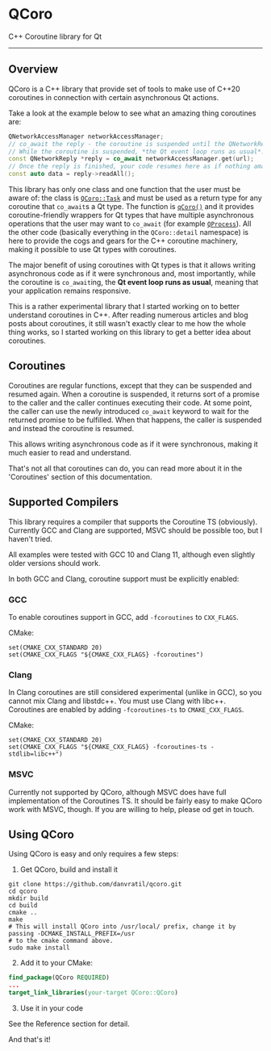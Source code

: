 # QCoro

C++ Coroutine library for Qt

---

## Overview

QCoro is a C++ library that provide set of tools to make use of C++20 coroutines
in connection with certain asynchronous Qt actions.

Take a look at the example below to see what an amazing thing coroutines are:
```cpp
QNetworkAccessManager networkAccessManager;
// co_await the reply - the coroutine is suspended until the QNetworkReply is finished.
// While the coroutine is suspended, *the Qt event loop runs as usual*.
const QNetworkReply *reply = co_await networkAccessManager.get(url);
// Once the reply is finished, your code resumes here as if nothing amazing has just happened ;-)
const auto data = reply->readAll();
```

This library has only one class and one function that the user must be aware of: the class is
[`QCoro::Task`](reference/task.md) and must be used as a return type for any coroutine that `co_await`s
a Qt type. The function is [`qCoro()`](reference/coro.md) and it provides coroutine-friendly
wrappers for Qt types that have multiple asynchronous operations that the user may want to `co_await`
(for example [`QProcess`](reference/qprocess.md)). All the other code (basically everything in the
`QCoro::detail` namespace) is here to provide the cogs and gears for the C++ coroutine machinery,
making it possible to use Qt types with coroutines.

The major benefit of using coroutines with Qt types is that it allows writing asynchronous code as if it
were synchronous and, most importantly, while the coroutine is `co_await`ing, the __Qt event loop runs
as usual__, meaning that your application remains responsive.

This is a rather experimental library that I started working on to better understand coroutines
in C++. After reading numerous articles and blog posts about coroutines, it still wasn't exactly
clear to me how the whole thing works, so I started working on this library to get a better idea
about coroutines.

## Coroutines

Coroutines are regular functions, except that they can be suspended and resumed again. When
a coroutine is suspended, it returns sort of a promise to the caller and the caller continues
executing their code. At some point, the caller can use the newly introduced `co_await` keyword
to wait for the returned promise to be fulfilled. When that happens, the caller is suspended
and instead the coroutine is resumed.

This allows writing asynchronous code as if it were synchronous, making it much easier to read
and understand.

That's not all that coroutines can do, you can read more about it in the 'Coroutines' section
of this documentation.

## Supported Compilers

This library requires a compiler that supports the Coroutine TS (obviously). Currently
GCC and Clang are supported, MSVC should be possible too, but I haven't tried.

All examples were tested with GCC 10 and Clang 11, although even slightly older versions
should work.

In both GCC and Clang, coroutine support must be explicitly enabled:

### GCC

To enable coroutines support in GCC, add `-fcoroutines` to `CXX_FLAGS`.

CMake:
```
set(CMAKE_CXX_STANDARD 20)
set(CMAKE_CXX_FLAGS "${CMAKE_CXX_FLAGS} -fcoroutines")
```

### Clang

In Clang coroutines are still considered experimental (unlike in GCC), so
you cannot mix Clang and libstdc++. You must use Clang with libc++. Coroutines
are enabled by adding `-fcoroutines-ts` to `CMAKE_CXX_FLAGS`.

CMake:
```
set(CMAKE_CXX_STANDARD 20)
set(CMAKE_CXX_FLAGS "${CMAKE_CXX_FLAGS} -fcoroutines-ts -stdlib=libc++")
```

### MSVC

Currently not supported by QCoro, although MSVC does have full implementation of the
Coroutines TS. It should be fairly easy to make QCoro work with MSVC, though. If you
are willing to help, please od get in touch.

## Using QCoro

Using QCoro is easy and only requires a few steps:

1) Get QCoro, build and install it

```shell
git clone https://github.com/danvratil/qcoro.git
cd qcoro
mkdir build
cd build
cmake ..
make
# This will install QCoro into /usr/local/ prefix, change it by passing -DCMAKE_INSTALL_PREFIX=/usr
# to the cmake command above.
sudo make install
```

2) Add it to your CMake:

```cmake
find_package(QCoro REQUIRED)
...
target_link_libraries(your-target QCoro::QCoro)
```

3) Use it in your code

See the Reference section for detail.

And that's it!

